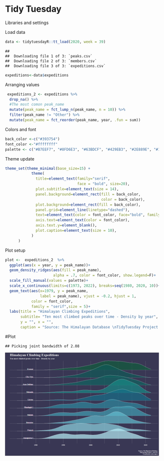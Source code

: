 Tidy Tuesday
================

Libraries and settings

Load data

``` r
data <- tidytuesdayR::tt_load(2020, week = 39)
```

    ## 
    ##  Downloading file 1 of 3: `peaks.csv`
    ##  Downloading file 2 of 3: `members.csv`
    ##  Downloading file 3 of 3: `expeditions.csv`

``` r
expeditions<-data$expeditions
```

Arranging values

``` r
 expeditions_2 <- expeditions %>% 
  drop_na() %>% 
  #The most comon peak_name
  mutate(peak_name = fct_lump_n(peak_name, n = 10)) %>%
  filter(peak_name != "Other") %>%
  mutate(peak_name = fct_reorder(peak_name, year, .fun = sum))
```

Colors and font

``` r
back_color <-c("#393754")
font_color <-"#ffffffff"
palette <- c("#B7EEF7", "#8FD6E3", "#63BDCF", "#429EB3", "#2E889E", "#166E87", "#178A86", "#106360", "#0F5957", "#105C3B")
```

Theme update

``` r
theme_set(theme_minimal(base_size=15) +
            theme(
              title=element_text(family="serif", 
                                 face = "bold", size=20),
              plot.subtitle=element_text(size = 14),
              panel.background=element_rect(fill = back_color, 
                                            color = back_color),
              plot.background=element_rect(fill = back_color),
              panel.grid=element_line(linetype="dashed"),
              text=element_text(color = font_color, face="bold", family = "serif"),
              axis.text=element_text(color = font_color),
              axis.text.y=element_blank(),
              plot.caption=element_text(size = 10),
            )
      )
```

Plot setup

``` r
plot <-  expeditions_2  %>% 
  ggplot(aes(x = year, y = peak_name))+
  geom_density_ridges(aes(fill = peak_name), 
                      alpha = .7, color = font_color, show.legend=F)+
  scale_fill_manual(values = palette)+
  scale_x_continuous(limits=c(1973, 2022), breaks=seq(1980, 2020, 10))+
  geom_text(aes(x=1979, y = peak_name, 
                label = peak_name), vjust = -0.2, hjust = 1,
            color = font_color,  
            family = "serif",size = 5)+
  labs(title = "Himalayan Climbing Expeditions",
       subtitle= "Ten most climbed peaks over time - Density by year",
       y = "", x = "",
       caption = "Source: The Himalayan Database \nTidyTuesday Project - week 39 \n Visualization: @Lacapary")
```

\#Plot

    ## Picking joint bandwidth of 2.08

![](week-39_files/figure-gfm/unnamed-chunk-6-1.png)<!-- -->
